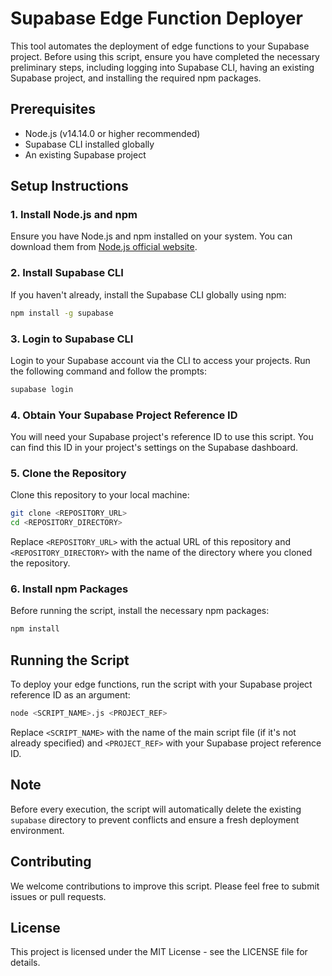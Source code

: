 
# Supabase Edge Function Deployer

This tool automates the deployment of edge functions to your Supabase project. Before using this script, ensure you have completed the necessary preliminary steps, including logging into Supabase CLI, having an existing Supabase project, and installing the required npm packages.

## Prerequisites

- Node.js (v14.14.0 or higher recommended)
- Supabase CLI installed globally
- An existing Supabase project

## Setup Instructions

### 1. Install Node.js and npm

Ensure you have Node.js and npm installed on your system. You can download them from [Node.js official website](https://nodejs.org/).

### 2. Install Supabase CLI

If you haven't already, install the Supabase CLI globally using npm:

```sh
npm install -g supabase
```

### 3. Login to Supabase CLI

Login to your Supabase account via the CLI to access your projects. Run the following command and follow the prompts:

```sh
supabase login
```

### 4. Obtain Your Supabase Project Reference ID

You will need your Supabase project's reference ID to use this script. You can find this ID in your project's settings on the Supabase dashboard.

### 5. Clone the Repository

Clone this repository to your local machine:

```sh
git clone <REPOSITORY_URL>
cd <REPOSITORY_DIRECTORY>
```

Replace `<REPOSITORY_URL>` with the actual URL of this repository and `<REPOSITORY_DIRECTORY>` with the name of the directory where you cloned the repository.

### 6. Install npm Packages

Before running the script, install the necessary npm packages:

```sh
npm install
```

## Running the Script

To deploy your edge functions, run the script with your Supabase project reference ID as an argument:

```sh
node <SCRIPT_NAME>.js <PROJECT_REF>
```

Replace `<SCRIPT_NAME>` with the name of the main script file (if it's not already specified) and `<PROJECT_REF>` with your Supabase project reference ID.

## Note

Before every execution, the script will automatically delete the existing `supabase` directory to prevent conflicts and ensure a fresh deployment environment.

## Contributing

We welcome contributions to improve this script. Please feel free to submit issues or pull requests.

## License

This project is licensed under the MIT License - see the LICENSE file for details.
